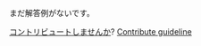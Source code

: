 
まだ解答例がないです。

[コントリビュートしませんか](https://github.com/BFEdev/BFE.dev-solutions/blob/main/react-quiz/useeffect-timing-ii_ja.md)?  [Contribute guideline](https://github.com/BFEdev/BFE.dev-solutions#how-to-contribute)
